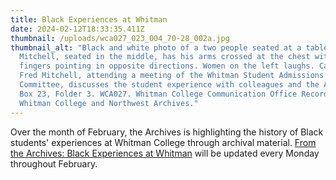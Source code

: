 ```yaml
---
title: Black Experiences at Whitman
date: 2024-02-12T18:33:35.411Z
thumbnail: /uploads/wca027_023_004_70-28_002a.jpg
thumbnail_alt: "Black and white photo of a two people seated at a table. Fred
  Mitchell, seated in the middle, has his arms crossed at the chest with index
  fingers pointing in opposite directions. Women on the left laughs. Caption:
  Fred Mitchell, attending a meeting of the Whitman Student Admissions Advisory
  Committee, discusses the student experience with colleagues and the Alumnus.
  Box 23, Folder 3. WCA027. Whitman College Communication Office Records.
  Whitman College and Northwest Archives."
---
```

Over the month of February, the Archives is highlighting the history of Black students' experiences at Whitman College through archival material. [From the Archives: Black Experiences at Whitman](https://libguides.whitman.edu/fromthearchives/) will be updated every Monday throughout February.